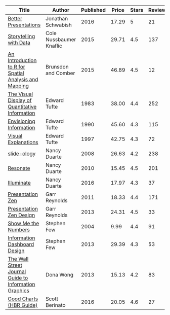 
| Title | Author | Published | Price | Stars | Reviews |
|-------|--------|-----------|-------|-------|---------|
| [Better Presentations](https://www.amazon.com/dp/0231175213) | Jonathan Schwabish | 2016 | 17.29 | 5 | 21 |
| [Storytelling with Data](https://www.amazon.com/dp/1119002257) | Cole Nussbaumer Knaflic | 2015 | 29.71 | 4.5| 137 |
| [An Introduction to R for Spatial Analysis and Mapping](https://www.amazon.com/dp/1446272958) | Brunsdon and Comber | 2015 | 46.89 | 4.5 | 12 |
| [The Visual Display of Quantitative Information](https://www.amazon.com/dp/0961392142)| Edward Tufte | 1983 | 38.00 | 4.4| 252 |
| [Envisioning Information](https://www.amazon.com/dp/0961392118) | Edward Tufte | 1990 | 45.60 | 4.3| 115 |
| [Visual Explanations](https://www.amazon.com/dp/0961392126) | Edward Tufte | 1997 | 42.75 | 4.3 | 72 |
| [slide-ology](https://www.amazon.com/dp/0596522347) | Nancy Duarte | 2008 | 26.63 | 4.2| 238 |
| [Resonate](https://www.amazon.com/dp/0470632011) | Nancy Duarte | 2010 | 15.45 | 4.5| 201 |
| [Illuminate](https://www.amazon.com/dp/1101980168) | Nancy Duarte | 2016 | 17.97 | 4.3 | 37 |
| [Presentation Zen](https://www.amazon.com/dp/0321811984) | Garr Reynolds | 2011 | 18.33 | 4.4| 171 |
| [Presentation Zen Design](https://www.amazon.com/dp/0321934156) | Garr Reynolds | 2013 | 24.31 | 4.5 | 33 |
| [Show Me the Numbers](https://www.amazon.com/dp/0970601999) | Stephen Few | 2004 | 9.99 | 4.4 | 91 |
| [Information Dashboard Design](https://www.amazon.com/dp/1938377001) | Stephen Few | 2013 | 29.39 | 4.3 | 53 |
| [The Wall Street Journal Guide to Information Graphics](https://www.amazon.com/dp/0393347281) | Dona Wong | 2013 | 15.13 | 4.2 | 83 |
| [Good Charts (HBR Guide)](https://www.amazon.com/dp/1633690709) | Scott Berinato | 2016 | 20.05 |  4.6 | 27 |

